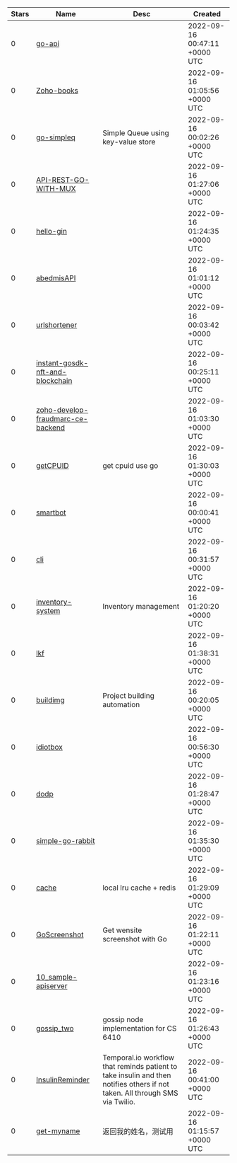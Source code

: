 | Stars | Name | Desc | Created | 
| ----- | ------- | ------------- | ------------- |
| 0 | [go-api](https://github.com/ScreamingArrow/go-api) |  | 2022-09-16 00:47:11 +0000 UTC |
| 0 | [Zoho-books](https://github.com/renapalafox93/Zoho-books) |  | 2022-09-16 01:05:56 +0000 UTC |
| 0 | [go-simpleq](https://github.com/takanoriyanagitani/go-simpleq) | Simple Queue using key-value store | 2022-09-16 00:02:26 +0000 UTC |
| 0 | [API-REST-GO-WITH-MUX](https://github.com/devlorranzin/API-REST-GO-WITH-MUX) |  | 2022-09-16 01:27:06 +0000 UTC |
| 0 | [hello-gin](https://github.com/RedHoodJT1988/hello-gin) |  | 2022-09-16 01:24:35 +0000 UTC |
| 0 | [abedmisAPI](https://github.com/DDLD93/abedmisAPI) |  | 2022-09-16 01:01:12 +0000 UTC |
| 0 | [urlshortener](https://github.com/kizitonzeka/urlshortener) |  | 2022-09-16 00:03:42 +0000 UTC |
| 0 | [instant-gosdk-nft-and-blockchain](https://github.com/renaswift063/instant-gosdk-nft-and-blockchain) |  | 2022-09-16 00:25:11 +0000 UTC |
| 0 | [zoho-develop-fraudmarc-ce-backend](https://github.com/renapalafox93/zoho-develop-fraudmarc-ce-backend) |  | 2022-09-16 01:03:30 +0000 UTC |
| 0 | [getCPUID](https://github.com/flmdaybreak/getCPUID) | get cpuid use go | 2022-09-16 01:30:03 +0000 UTC |
| 0 | [smartbot](https://github.com/alexsetta/smartbot) |  | 2022-09-16 00:00:41 +0000 UTC |
| 0 | [cli](https://github.com/pnsk-business-testing/cli) |  | 2022-09-16 00:31:57 +0000 UTC |
| 0 | [inventory-system](https://github.com/marattagian/inventory-system) | Inventory management | 2022-09-16 01:20:20 +0000 UTC |
| 0 | [lkf](https://github.com/kvark128/lkf) |  | 2022-09-16 01:38:31 +0000 UTC |
| 0 | [buildimg](https://github.com/kellegous/buildimg) | Project building automation | 2022-09-16 00:20:05 +0000 UTC |
| 0 | [idiotbox](https://github.com/bubblegutz/idiotbox) |  | 2022-09-16 00:56:30 +0000 UTC |
| 0 | [dodp](https://github.com/kvark128/dodp) |  | 2022-09-16 01:28:47 +0000 UTC |
| 0 | [simple-go-rabbit](https://github.com/fahrizalfarid/simple-go-rabbit) |  | 2022-09-16 01:35:30 +0000 UTC |
| 0 | [cache](https://github.com/gohp/cache) | local lru cache + redis | 2022-09-16 01:29:09 +0000 UTC |
| 0 | [GoScreenshot](https://github.com/HewieWang/GoScreenshot) | Get wensite screenshot with Go | 2022-09-16 01:22:11 +0000 UTC |
| 0 | [10_sample-apiserver](https://github.com/rebirthmonkey/10_sample-apiserver) |  | 2022-09-16 01:23:16 +0000 UTC |
| 0 | [gossip_two](https://github.com/tedim52/gossip_two) | gossip node implementation for CS 6410 | 2022-09-16 01:26:43 +0000 UTC |
| 0 | [InsulinReminder](https://github.com/adamhub/InsulinReminder) | Temporal.io workflow that reminds patient to take insulin and then notifies others if not taken. All through SMS via Twilio. | 2022-09-16 00:41:00 +0000 UTC |
| 0 | [get-myname](https://github.com/my-go-beta/get-myname) | 返回我的姓名，测试用 | 2022-09-16 01:15:57 +0000 UTC |

